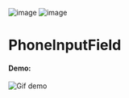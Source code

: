 ![image](https://img.shields.io/badge/platform-android-green.svg) ![image](https://img.shields.io/badge/language-java-orange.svg)

# PhoneInputField

####  Demo:

![Gif demo](https://github.com/oleh-liskovych/PhoneInputField/raw/dev/demo/phone_input_field_demo.gif)

